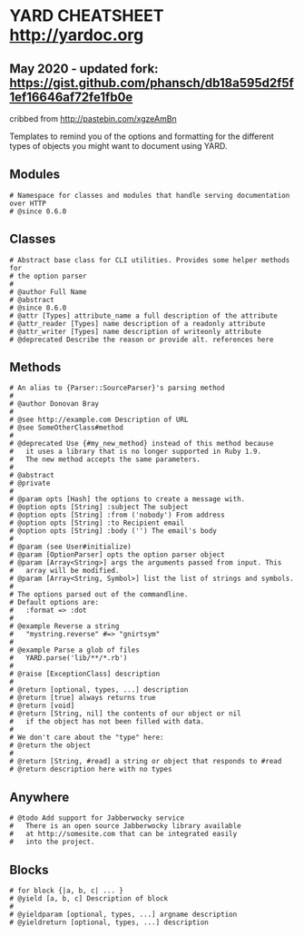 # YARD CHEATSHEET http://yardoc.org

## May 2020 - updated fork: https://gist.github.com/phansch/db18a595d2f5f1ef16646af72fe1fb0e

cribbed from http://pastebin.com/xgzeAmBn

Templates to remind you of the options and formatting for the different types of objects you might
want to document using YARD.

## Modules

    # Namespace for classes and modules that handle serving documentation over HTTP
    # @since 0.6.0

## Classes

    # Abstract base class for CLI utilities. Provides some helper methods for
    # the option parser
    #
    # @author Full Name
    # @abstract
    # @since 0.6.0
    # @attr [Types] attribute_name a full description of the attribute
    # @attr_reader [Types] name description of a readonly attribute
    # @attr_writer [Types] name description of writeonly attribute
    # @deprecated Describe the reason or provide alt. references here

## Methods

    # An alias to {Parser::SourceParser}'s parsing method
    #
    # @author Donovan Bray
    #
    # @see http://example.com Description of URL
    # @see SomeOtherClass#method
    #
    # @deprecated Use {#my_new_method} instead of this method because
    #   it uses a library that is no longer supported in Ruby 1.9.
    #   The new method accepts the same parameters.
    #
    # @abstract
    # @private
    #
    # @param opts [Hash] the options to create a message with.
    # @option opts [String] :subject The subject
    # @option opts [String] :from ('nobody') From address
    # @option opts [String] :to Recipient email
    # @option opts [String] :body ('') The email's body
    #
    # @param (see User#initialize)
    # @param [OptionParser] opts the option parser object
    # @param [Array<String>] args the arguments passed from input. This
    #   array will be modified.
    # @param [Array<String, Symbol>] list the list of strings and symbols.
    #
    # The options parsed out of the commandline.
    # Default options are:
    #   :format => :dot
    #
    # @example Reverse a string
    #   "mystring.reverse" #=> "gnirtsym"
    #
    # @example Parse a glob of files
    #   YARD.parse('lib/**/*.rb')
    #
    # @raise [ExceptionClass] description
    #
    # @return [optional, types, ...] description
    # @return [true] always returns true
    # @return [void]
    # @return [String, nil] the contents of our object or nil
    #   if the object has not been filled with data.
    #
    # We don't care about the "type" here:
    # @return the object
    #
    # @return [String, #read] a string or object that responds to #read
    # @return description here with no types

## Anywhere

    # @todo Add support for Jabberwocky service
    #   There is an open source Jabberwocky library available
    #   at http://somesite.com that can be integrated easily
    #   into the project.

## Blocks

    # for block {|a, b, c| ... }
    # @yield [a, b, c] Description of block
    #
    # @yieldparam [optional, types, ...] argname description
    # @yieldreturn [optional, types, ...] description

